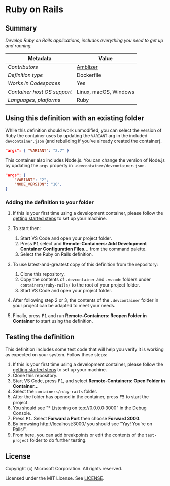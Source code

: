 # Ruby on Rails

## Summary

*Develop Ruby on Rails applications, includes everything you need to get up and running.*

| Metadata | Value |  
|----------|-------|
| *Contributors* | [Amblizer][la] |
| *Definition type* | Dockerfile |
| *Works in Codespaces* | Yes |
| *Container host OS support* | Linux, macOS, Windows |
| *Languages, platforms* | Ruby |

## Using this definition with an existing folder

While this definition should work unmodified, you can select the version of Ruby the container uses by updating the `VARIANT` arg in the included `devcontainer.json` (and rebuilding if you've already created the container).

```json
"args": { "VARIANT": "2.7" }
```

This container also includes Node.js. You can change the version of Node.js by updating the `args` property in `.devcontainer/devcontainer.json`.

```json
"args": {
    "VARIANT": "2",
    "NODE_VERSION": "10",
}
```

### Adding the definition to your folder

1. If this is your first time using a development container, please follow the [getting started steps](https://aka.ms/vscode-remote/containers/getting-started) to set up your machine.

2. To start then:
   1. Start VS Code and open your project folder.
   2. Press <kbd>F1</kbd> select and **Remote-Containers: Add Development Container Configuration Files...** from the command palette.
   3. Select the Ruby on Rails definition.

3. To use latest-and-greatest copy of this definition from the repository:
   1. Clone this repository.
   2. Copy the contents of `.devcontainer` and `.vscode` folders under `containers/ruby-rails/` to the root of your project folder.
   3. Start VS Code and open your project folder.

4. After following step 2 or 3, the contents of the `.devcontainer` folder in your project can be adapted to meet your needs.

5. Finally, press <kbd>F1</kbd> and run **Remote-Containers: Reopen Folder in Container** to start using the definition.

## Testing the definition

This definition includes some test code that will help you verify it is working as expected on your system. Follow these steps:

1. If this is your first time using a development container, please follow the [getting started steps](https://aka.ms/vscode-remote/containers/getting-started) to set up your machine.
2. Clone this repository.
3. Start VS Code, press <kbd>F1</kbd>, and select **Remote-Containers: Open Folder in Container...**
4. Select the `containers/ruby-rails` folder.
5. After the folder has opened in the container, press <kbd>F5</kbd> to start the project.
6. You should see "* Listening on tcp://0.0.0.0:3000" in the Debug Console. 
7. Press <kbd>F1</kbd>. Select **Forward a Port** then choose **Forward 3000**.
8. By browsing http://localhost:3000/ you should see "Yay! You’re on Rails!".
9. From here, you can add breakpoints or edit the contents of the `test-project` folder to do further testing.

## License

Copyright (c) Microsoft Corporation. All rights reserved.

Licensed under the MIT License. See [LICENSE](https://github.com/Microsoft/vscode-dev-containers/blob/master/LICENSE).

<!-- links -->
[la]: https://code.mzhao.page/
